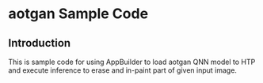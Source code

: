 # aotgan Sample Code

## Introduction
This is sample code for using AppBuilder to load aotgan QNN model to HTP and execute inference to erase and in-paint part of given input image.
